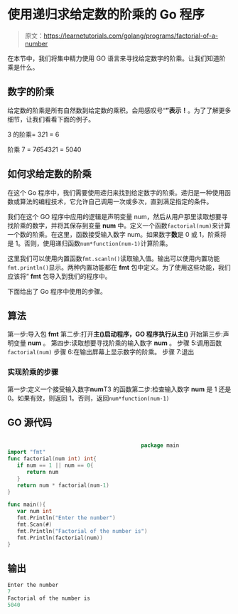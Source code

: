 # 使用递归求给定数的阶乘的 Go 程序

> 原文：<https://learnetutorials.com/golang/programs/factorial-of-a-number>

在本节中，我们将集中精力使用 GO 语言来寻找给定数字的阶乘。让我们知道阶乘是什么。

## 数字的阶乘

给定数的阶乘是所有自然数到给定数的乘积。会用感叹号“**”表示！**。为了了解更多细节，让我们看看下面的例子。

3 的阶乘= 3*2*1 = 6

阶乘 7 = 7*6*5*4*3*2*1 = 5040

## 如何求给定数的阶乘

在这个 Go 程序中，我们需要使用递归来找到给定数字的阶乘。递归是一种使用函数或算法的编程技术，它允许自己调用一次或多次，直到满足指定的条件。

我们在这个 GO 程序中应用的逻辑是声明变量 num，然后从用户那里读取想要寻找阶乘的数字，并将其保存到变量 **num** 中。定义一个函数`factorial(num)`来计算一个数的阶乘。在这里，函数接受输入数字 num。如果数字**数**是 0 或 1，阶乘将是 1。否则，使用递归函数`num*function(num-1)`计算阶乘。

这里我们可以使用内置函数`fmt.scanln()`读取输入值。输出可以使用内置功能`fmt.println()`显示。两种内置功能都在 **fmt** 包中定义。为了使用这些功能，我们应该将“ **fmt** 包导入到我们的程序中。

下面给出了 Go 程序中使用的步骤。

## 算法

第一步:导入包 **fmt**
第二步:打开**主()**启动程序，GO 程序执行从**主()**
开始第三步:声明变量 **num** 。
第四步:读取想要寻找阶乘的输入数字 **num** 。
步骤 5:调用函数`factorial(num)`
步骤 6:在输出屏幕上显示数字的阶乘。
步骤 7:退出

### 实现阶乘的步骤

第一步:定义一个接受输入数字**num**T3 的函数第二步:检查输入数字 **num** 是 1 还是 0。如果有效，则返回 1。否则，返回`num*function(num-1)`

## GO 源代码

```go

                                          package main
import "fmt"
func factorial(num int) int{
   if num == 1 || num == 0{
      return num
   }
   return num * factorial(num-1)
}

func main(){
   var num int
   fmt.Println("Enter the number")
   fmt.Scan(#)
   fmt.Println("Factorial of the number is") 
   fmt.Println(factorial(num))
} 

```

## 输出

```go
Enter the number
7
Factorial of the number is
5040
```